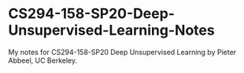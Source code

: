 # CS294-158-SP20-Deep-Unsupervised-Learning-Notes
My notes for CS294-158-SP20 Deep Unsupervised Learning by Pieter Abbeel, UC Berkeley.
